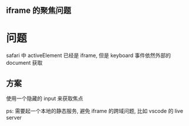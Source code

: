 ## iframe 的聚焦问题

# 问题

safari 中 activeElement 已经是 iframe, 但是 keyboard 事件依然外部的 document 获取

## 方案

使用一个隐藏的 input 来获取焦点

ps: 需要起一个本地的静态服务, 避免 iframe 的跨域问题, 比如 vscode 的 live server
